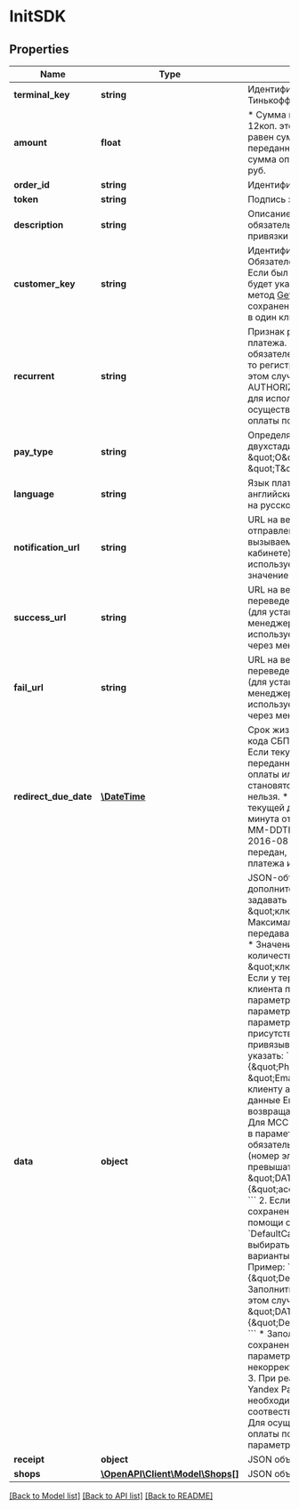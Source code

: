 # InitSDK

## Properties
Name | Type | Description | Notes
------------ | ------------- | ------------- | -------------
**terminal_key** | **string** | Идентификатор терминала.  Выдается Мерчанту Тинькофф Кассой при заведении терминала | 
**amount** | **float** | * Сумма в копейках. Например, сумма 3руб. 12коп. это число 312 * Параметр должен быть равен сумме всех параметров &#x60;Amount&#x60;, переданных в объекте &#x60;Items&#x60; * Минимальная сумма операции с помощью СБП составляет 10 руб. | 
**order_id** | **string** | Идентификатор заказа в системе Мерчанта | 
**token** | **string** | Подпись запроса | 
**description** | **string** | Описание заказа. Поле необходимо обязательно заполнять для осуществления привязки и одновременной оплаты по CБП. | [optional] 
**customer_key** | **string** | Идентификатор клиента в системе Мерчанта. * Обязателен, если передан атрибут &#x60;Recurrent&#x60;.  * Если был передан в запросе, в нотификации будет указан &#x60;CustomerKey&#x60; и его &#x60;CardId&#x60;. См. метод [GetCardList](#tag/Metody-raboty-s-kartami/paths/~1GetCardList/post). * Необходим для сохранения карт на платежной форме (платежи в один клик). | [optional] 
**recurrent** | **string** | Признак родительского рекуррентного платежа.  * Для регистрации автоплатежа - обязателен. Если передается и установлен в Y, то регистрирует платеж как рекуррентный. В этом случае после оплаты в нотификации на AUTHORIZED будет передан параметр RebillId для использования в методе [Charge](#tag/Rekurrentnyj-platyozh/paths/~1Charge/post).    * Для осуществления привязки и одновременной оплаты по CБП необходимо передавать &#39;Y&#39; | [optional] 
**pay_type** | **string** | Определяет тип проведения платежа – двухстадийная или одностадийная оплата. * \&quot;O\&quot; - одностадийная оплата, * \&quot;T\&quot; - двухстадийная оплата | [optional] 
**language** | **string** | Язык платежной формы. * ru — русский * en — английский.  Если не передан, форма откроется на русском языке | [optional] 
**notification_url** | **string** | URL на веб-сайте Мерчанта, куда будет отправлен POST запрос о статусе выполнения вызываемых методов  (настраивается в Личном кабинете): * Если параметр передан – используется его значение. * Если нет – значение в настройках терминала. | [optional] 
**success_url** | **string** | URL на веб-сайте Мерчанта, куда будет переведен клиент в случае успешной оплаты (для установки обратитесь к персональному менеджеру) * Если параметр передан – используется также значение, установленное через менеджера (актуально для SDK) | [optional] 
**fail_url** | **string** | URL на веб-сайте Мерчанта, куда будет переведен клиент в случае неуспешной оплаты (для установки обратитесь к персональному менеджеру) * Если параметр передан – используется также значение, установленное через менеджера (актуально для SDK) | [optional] 
**redirect_due_date** | [**\DateTime**](\DateTime.md) | Cрок жизни ссылки или динамического QR-кода СБП (если выбран данный способ оплаты). Если текущая дата превышает дату, переданную в данном параметре, ссылка для оплаты или возможность платежа по QR-коду становятся недоступными и платёж выполнить нельзя. * Максимальное значение: 90 дней от текущей даты. * Минимальное значение: 1 минута от текущей даты. * Формат даты: YYYY-MM-DDTHH24:MI:SS+GMT * Пример даты: 2016-08-31T12:28:00+03:00 &lt;br&gt; Если не передан, принимает значение 24 часа для платежа  и 30 дней для счета | [optional] 
**data** | **object** | JSON-объект, который позволяет передавать дополнительные параметры по операции и задавать определенные настройки в формате \&quot;ключ\&quot;:\&quot;значение\&quot;.  Максимальная длина для каждого передаваемого параметра:   * Ключ - 20 знаков   * Значение - 100 знаков.  Максимальное количество пар \&quot;ключ\&quot;:\&quot;значение\&quot; - 20.  1. Если у терминала включена опция привязки клиента после  успешной оплаты и передается параметр &#x60;CustomerKey&#x60;, то в передаваемых  параметрах &#x60;DATA&#x60; могут присутствовать параметры метода **AddCustomer**.  Если они присутствуют, то автоматически привязываются к клиенту. Например, если указать:  &#x60;&#x60;&#x60; \&quot;DATA\&quot;:{\&quot;Phone\&quot;:\&quot;+71234567890\&quot;, \&quot;Email\&quot;:\&quot;a@test.com\&quot;} &#x60;&#x60;&#x60;  к клиенту автоматически будут привязаны данные Email и телефон,  и они будут возвращаться при вызове метода **GetCustomer**.      Для МСС 4814 обязательно передать значение в параметре &#x60;Phone&#x60;.      Для МСС 6051 и 6050 обязательно передать параметр &#x60;account&#x60; (номер электронного кошелька, не должен превышать 30 символов). Пример: &#x60;&#x60;&#x60; \&quot;DATA\&quot;: {\&quot;account\&quot;:\&quot;123456789\&quot;} &#x60;&#x60;&#x60; 2. Если используется функционал сохранения карт на платежной форме,  то при помощи опционального параметра &#x60;DefaultCard&#x60; можно задать  какая карта будет выбираться по умолчанию.  Возможные варианты: * Оставить платежную форму пустой. Пример:   &#x60;&#x60;&#x60;   \&quot;DATA\&quot;:{\&quot;DefaultCard\&quot;:\&quot;none\&quot;}   &#x60;&#x60;&#x60; * Заполнить данными передаваемой карты. В этом случае передается &#x60;CardId&#x60;. Пример:   &#x60;&#x60;&#x60;   \&quot;DATA\&quot;:{\&quot;DefaultCard\&quot;:\&quot;894952\&quot;}   &#x60;&#x60;&#x60; * Заполнить данными последней сохраненной карты. Применяется, если параметр &#x60;DefaultCard&#x60; не передан, передан с некорректным значением или в значении null.  3. При реализации подключения оплаты через Yandex Pay Web или Tinkoff Pay Web, необходимо обязательно передавать соотвествующие параметры в объекте Data 4. Для осуществления привязки и одновременной оплаты по CБП необходимо передавать параметр \&quot;QR\&quot; &#x3D; \&quot;true\&quot; | [optional] 
**receipt** | **object** | JSON объект с данными чека | [optional] 
**shops** | [**\OpenAPI\Client\Model\Shops[]**](Shops.md) | JSON объект с данными Маркетплейса | [optional] 

[[Back to Model list]](../README.md#documentation-for-models) [[Back to API list]](../README.md#documentation-for-api-endpoints) [[Back to README]](../README.md)


